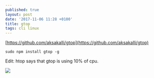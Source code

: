 ```yaml
---
published: true
layout: post
date: '2017-11-06 11:28 +0100'
title: gtop
tags: cli linux
---
```

[https://github.com/aksakalli/gtop](https://github.com/aksakalli/gtop)

    sudo npm install gtop -g
    
Edit: htop says that gtop is using 10% of cpu.
    
![](https://raw.githubusercontent.com/aksakalli/gtop/master/img/demo.gif)
